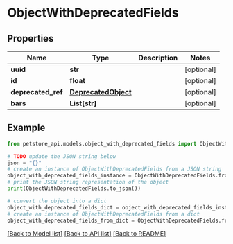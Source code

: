 # ObjectWithDeprecatedFields


## Properties

Name | Type | Description | Notes
------------ | ------------- | ------------- | -------------
**uuid** | **str** |  | [optional] 
**id** | **float** |  | [optional] 
**deprecated_ref** | [**DeprecatedObject**](DeprecatedObject.md) |  | [optional] 
**bars** | **List[str]** |  | [optional] 

## Example

```python
from petstore_api.models.object_with_deprecated_fields import ObjectWithDeprecatedFields

# TODO update the JSON string below
json = "{}"
# create an instance of ObjectWithDeprecatedFields from a JSON string
object_with_deprecated_fields_instance = ObjectWithDeprecatedFields.from_json(json)
# print the JSON string representation of the object
print(ObjectWithDeprecatedFields.to_json())

# convert the object into a dict
object_with_deprecated_fields_dict = object_with_deprecated_fields_instance.to_dict()
# create an instance of ObjectWithDeprecatedFields from a dict
object_with_deprecated_fields_from_dict = ObjectWithDeprecatedFields.from_dict(object_with_deprecated_fields_dict)
```
[[Back to Model list]](../README.md#documentation-for-models) [[Back to API list]](../README.md#documentation-for-api-endpoints) [[Back to README]](../README.md)


